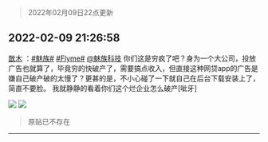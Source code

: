 > 2022年02月09日22点更新
<link rel="stylesheet" href="https://cdn.jsdelivr.net/gh/taotie6/sampleJSON@main/css/photo_show.css">
<meta name="referrer" content="no-referrer" />


 ## 2022-02-09 21:26:58 

 [㪚木](https://www.coolapk.com/feed/33425755?shareKey=NDg2MGRiOGMwMmQxNjIwM2M5MTE~) ：<a class="feed-link-tag" href="/t/魅族?type=0">#魅族#</a> <a class="feed-link-tag" href="/t/Flyme?type=0">#Flyme#</a>
<a class="feed-link-uname" href="/u/魅族科技">@魅族科技</a> 你们这是穷疯了吧？身为一个大公司，投放广告也就算了，毕竟穷的快破产了，需要搞点收入，但直接这种网贷app的广告是嫌自己破产破的太慢了？更甚的是，不小心碰了一下就自己在后台下载安装上了，简直不要脸。
我就静静的看着你们这个烂企业怎么破产[呲牙] 

<div class="album">
<img class="img-item" src="http://image.coolapk.com/feed/2022/0209/21/1081091_a0445585_3216_6595_201@1080x1736.png" />
<img class="img-item" src="http://image.coolapk.com/feed/2022/0209/21/1081091_05afd4fe_3216_6607_820@635x502.png" />
</div>

> 原贴已不存在 

 ------- 

